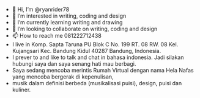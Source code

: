 - 👋 Hi, I’m @ryanrider78
- 👀 I’m interested in writing, coding and design
- 🌱 I’m currently learning writing and drawing
- 💞️ I’m looking to collaborate on writing, coding and design
- 📫 How to reach me 081222712438
- I live in Komp. Sapta Taruna PU Blok C No. 199 RT. 08 RW. 08 Kel. Kujangsari Kec. Bandung Kidul 40287 Bandung, Indonesia. 
- I prever to and like to talk and chat in bahasa indonesia. Jadi silakan hubungi saya dan saya senang hati mau berbagi. 
- Saya sedang mencoba merintis Rumah Virtual dengan nama Hela Nafas yang mencoba bergerak di kepenulisan, 
- musik dalam definisi berbeda (musikalisasi puisi), design, puisi dan kuliner.
<!---
ryanrider78/ryanrider78 is a ✨ special ✨ repository because its `README.md` (this file) appears on your GitHub profile.
You can click the Preview link to take a look at your changes.
--->
